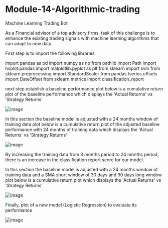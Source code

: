 # Module-14-Algorithmic-trading
Machine Learning Trading Bot

As a Financial advisor of a top advisory firms, task of this challenge is to enhance the existing trading signals with machine learning algorithms that can adapt to new data.

First step is to import the following libraries 

import pandas as pd
import numpy as np
from pathlib import Path
import hvplot.pandas
import matplotlib.pyplot as plt
from sklearn import svm
from sklearn.preprocessing import StandardScaler
from pandas.tseries.offsets import DateOffset
from sklearn.metrics import classification_report

next step establish a baseline performance 
plot below is a cumulative return plot of the baseline performance which displays the 'Actual Returns' vs 'Strategy Returns'

![image](https://user-images.githubusercontent.com/91399431/208250299-68fc41db-30bc-447f-9a27-2567ddbe7a18.png)

In this section the baseline model is adjusted with a 24 months window of training data 
plot below is a cumulative return plot of the adjusted baseline performance with 24 months of training data which displays the 'Actual Returns' vs 'Strategy Returns'

![image](https://user-images.githubusercontent.com/91399431/208250541-3ee4a5f2-8775-45b9-8785-413cbc68988d.png)

By increasing the training data from 3 months period to 24 months period, there is an increase in the classification report score for our model.

In this section the baseline model is adjusted with a 24 months window of training data and a SMA short window of 30 days and 90 days long window
plot below is a cumulative return plot which displays the 'Actual Returns' vs 'Strategy Returns'

![image](https://user-images.githubusercontent.com/91399431/208252238-d41d2956-fd0e-4b87-a40a-a9e22562562e.png)

Finally, plot of a new model (Logistic Regression) to evaluate its performance

![image](https://user-images.githubusercontent.com/91399431/208256131-9321f0ae-772a-46ba-ad95-08ac9ec1a8c1.png)
